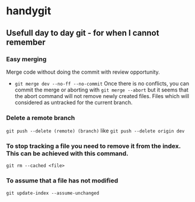# handygit
## Usefull day to day git - for when I cannot remember

### Easy merging
Merge code without doing the commit with review opportunity.

* ```git merge dev --no-ff --no-commit```
Once there is no conflicts, you can commit the merge or aborting with ```git merge --abort``` but it seems that the abort command will not remove newly created files. Files which will considered as untracked for the current branch.

### Delete a remote branch
```git push --delete (remote) (branch)``` like ```git push --delete origin dev```

### To stop tracking a file you need to remove it from the index. This can be achieved with this command.
```git rm --cached <file>```

### To assume that a file has not modified
```git update-index --assume-unchanged```

